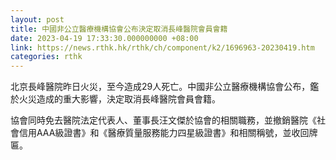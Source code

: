 ```yaml
---
layout: post
title: 中國非公立醫療機構協會公布決定取消長峰醫院會員會籍
date: 2023-04-19 17:33:30.000000000 +08:00
link: https://news.rthk.hk/rthk/ch/component/k2/1696963-20230419.htm
categories: rthk
---
```


北京長峰醫院昨日火災，至今造成29人死亡。中國非公立醫療機構協會公布，鑑於火災造成的重大影響，決定取消長峰醫院會員會籍。

協會同時免去醫院法定代表人、董事長汪文傑於協會的相關職務，並撤銷醫院《社會信用AAA級證書》和《醫療質量服務能力四星級證書》和相關稱號，並收回牌匾。
